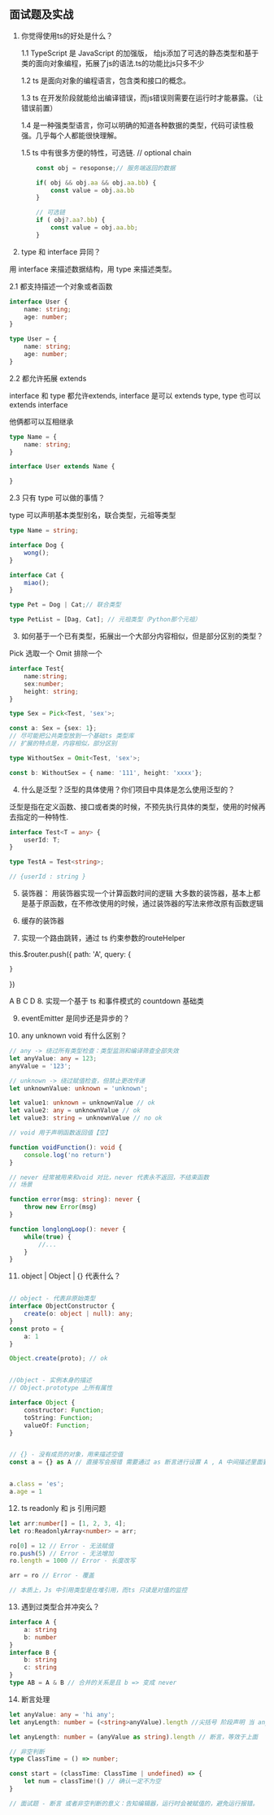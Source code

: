 ## 面试题及实战

1. 你觉得使用ts的好处是什么？
    
    1.1 TypeScript 是 JavaScript 的加强版， 给js添加了可选的静态类型和基于类的面向对象编程，拓展了js的语法.ts的功能比js只多不少

    1.2 ts 是面向对象的编程语言，包含类和接口的概念。

    1.3 ts 在开发阶段就能给出编译错误，而js错误则需要在运行时才能暴露。（让错误前置）

    1.4 是一种强类型语言，你可以明确的知道各种数据的类型，代码可读性极强。几乎每个人都能很快理解。 
    
    1.5 ts 中有很多方便的特性，可选链. // optional chain

    ```ts
        const obj = resoponse;// 服务端返回的数据

        if( obj && obj.aa && obj.aa.bb) {
            const value = obj.aa.bb
        }

        // 可选链
        if ( obj?.aa?.bb) {
            const value = obj.aa.bb;
        }

    ```
2. type 和 interface 异同？

用 interface 来描述数据结构，用 type 来描述类型。

2.1 都支持描述一个对象或者函数

```ts
interface User {
    name: string;
    age: number;
}

type User = {
    name: string;
    age: number;
}
```

2.2 都允许拓展 extends

interface 和 type 都允许extends, interface 是可以 extends type, type 也可以 extends interface

他俩都可以互相继承

```ts
type Name = {
    name: string;
}

interface User extends Name {

}
```

2.3 只有 type 可以做的事情？

type 可以声明基本类型别名，联合类型，元祖等类型
```ts
type Name = string;

interface Dog {
    wong();
}

interface Cat {
    miao();
}

type Pet = Dog | Cat;// 联合类型

type PetList = [Dag, Cat]; // 元祖类型（Python那个元祖）
```

3. 如何基于一个已有类型，拓展出一个大部分内容相似，但是部分区别的类型？

Pick 选取一个 
Omit 排除一个

```ts
interface Test{
    name:string;
    sex:number;
    height: string;
}

type Sex = Pick<Test, 'sex'>;

const a: Sex = {sex: 1};
// 尽可能把公共类型放到一个基础ts 类型库
// 扩展的特点是，内容相似，部分区别

type WithoutSex = Omit<Test, 'sex'>;

const b: WithoutSex = { name: '111', height: 'xxxx'};

```


4. 什么是泛型？泛型的具体使用？你们项目中具体是怎么使用泛型的？

泛型是指在定义函数、接口或者类的时候，不预先执行具体的类型，使用的时候再去指定的一种特性.

```ts
interface Test<T = any> {
    userId: T;
}

type TestA = Test<string>;

// {userId : string }

```

5. 装饰器： 用装饰器实现一个计算函数时间的逻辑
大多数的装饰器，基本上都是基于原函数，在不修改使用的时候，通过装饰器的写法来修改原有函数逻辑

6. 缓存的装饰器

7. 实现一个路由跳转，通过 ts 约束参数的routeHelper

this.$router.push({
    path: 'A',
    query: {

    }
})

A
B
C
D
8. 实现一个基于 ts 和事件模式的 countdown 基础类

9. eventEmitter 是同步还是异步的？

10. any unknown void 有什么区别？

```ts
// any -> 绕过所有类型检查：类型监测和编译筛查全部失效
let anyValue: any = 123;
anyValue = '123';

// unknown -> 绕过赋值检查，但禁止更改传递
let unknownValue: unknown = 'unknown';

let value1: unknown = unknownValue // ok
let value2: any = unknownValue // ok
let value3: string = unknownValue // no ok

// void 用于声明函数返回值【空】

function voidFunction(): void {
    console.log('no return')
}

// never 经常被用来和void 对比，never 代表永不返回，不结束函数
// 场景

function error(msg: string): never {
    throw new Error(msg)
}

function longlongLoop(): never {
    while(true) {
        //...
    }
}
```

11. object | Object | {} 代表什么？


```ts

// object - 代表非原始类型
interface ObjectConstructor {
    create(o: object | null): any;
}
const proto = {
    a: 1
}

Object.create(proto); // ok


//Object - 实例本身的描述
// Object.prototype 上所有属性

interface Object {
    constructor: Function;
    toString: Function;
    valueOf: Function;
}


// {} - 没有成员的对象，用来描述空值
const a = {} as A // 直接写会报错 需要通过 as 断言进行设置 A , A 中间描述里面要增加的类型


a.class = 'es';
a.age = 1


```

12. ts readonly 和 js 引用问题

```ts
let arr:number[] = [1, 2, 3, 4];
let ro:ReadonlyArray<number> = arr;

ro[0] = 12 // Error - 无法赋值
ro.push(5) // Error - 无法增加
ro.length = 1000 // Error - 长度改写

arr = ro // Error - 覆盖

// 本质上，Js 中引用类型是在堆引用，而ts 只读是对值的监控

```

13. 遇到过类型合并冲突么？
```ts
interface A {
    a: string
    b: number
}
interface B {
    b: string
    c: string
}
type AB = A & B // 合并的关系是且 b => 变成 never

```

14. 断言处理

```ts
let anyValue: any = 'hi any';
let anyLength: number = (<string>anyValue).length //尖括号 阶段声明 当 anyValue 是 string 的时候再取它的 length

let anyLength: number = (anyValue as string).length // 断言，等效于上面

// 非空判断
type ClassTime = () => number;

const start = (classTime: ClassTime | undefined) => {
    let num = classTime!() // 确认一定不为空
}

// 面试题 - 断言 或者非空判断的意义：告知编辑器，运行时会被赋值的，避免运行报错。
```